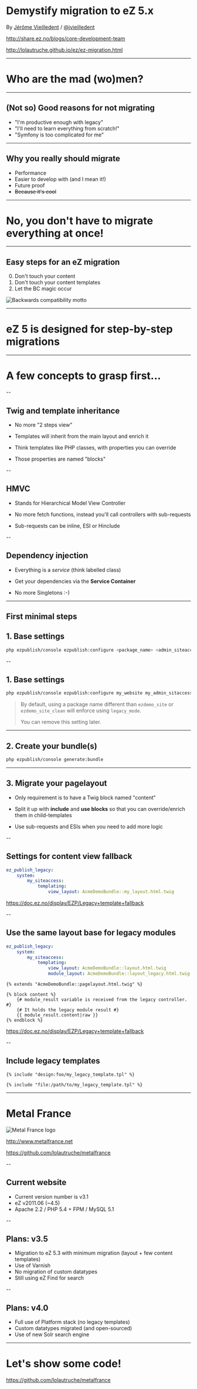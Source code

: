 # Demystify migration to eZ 5.x

By [Jérôme Vieilledent](https://github.com/lolautruche) / [@jvieilledent](http://twitter.com/jvieilledent)

http://share.ez.no/blogs/core-development-team

http://lolautruche.github.io/ez/ez-migration.html

---

# Who are the mad (wo)men?

---

## (Not so) Good reasons for not migrating
* "I'm productive enough with legacy"
* "I'll need to learn everything from scratch!"
* "Symfony is too complicated for me"

---

## Why you really should migrate
* Performance
* Easier to develop with (and I mean it!)
* Future proof
* ~~Because it's cool~~

---

# No, you don't have to migrate everything at once!

---

## Easy steps for an eZ migration
0. Don't touch your content <!-- .element: class="fragment" -->
0. Don't touch your content templates <!-- .element: class="fragment" -->
0. Let the BC magic occur <!-- .element: class="fragment" -->

![Backwards compatibility motto](/ez/assets/bc_motto.jpg) <!-- .element: class="fragment" -->

---

# eZ 5 is designed for step-by-step migrations

---

# A few concepts to grasp first...

--

## Twig and template inheritance
* No more "2 steps view" <!-- .element: class="fragment" -->

* Templates will inherit from the main layout and enrich it <!-- .element: class="fragment" -->

* Think templates like PHP classes, with properties you can override <!-- .element: class="fragment" -->

* Those properties are named "blocks" <!-- .element: class="fragment" -->

--

## HMVC
* Stands for Hierarchical Model View Controller <!-- .element: class="fragment" -->

* No more fetch functions, instead you'll call controllers with sub-requests <!-- .element: class="fragment" -->

* Sub-requests can be inline, ESI or Hinclude <!-- .element: class="fragment" -->

--

## Dependency injection
* Everything is a *service* (think labelled class)

* Get your dependencies via the **Service Container**

* No more Singletons :-)

---

## First minimal steps
## 1. Base settings
```bash
php ezpublish/console ezpublish:configure <package_name> <admin_siteaccess_name>
```

--

## 1. Base settings

```bash
php ezpublish/console ezpublish:configure my_website my_admin_sitaccess
```

> By default, using a package name different than `ezdemo_site` or `ezdemo_site_clean` will enforce
> using `legacy_mode`.
>
> You can remove this setting later.

---

## 2. Create your bundle(s)

```bash
php ezpublish/console generate:bundle
```

---

## 3. Migrate your pagelayout

* Only requirement is to have a Twig block named "content"

* Split it up with **include** and **use blocks** so that you can override/enrich them in child-templates

* Use sub-requests and ESIs when you need to add more logic

--

## Settings for content view fallback
```yaml
ez_publish_legacy:
    system:
        my_siteaccess:
            templating:
                view_layout: AcmeDemoBundle::my_layout.html.twig
```

https://doc.ez.no/display/EZP/Legacy+template+fallback

--

## Use the same layout base for legacy modules
```yaml
ez_publish_legacy:
    system:
        my_siteaccess:
            templating:
                view_layout: AcmeDemoBundle::layout.html.twig
                module_layout: AcmeDemoBundle::layout_legacy.html.twig
```

```jinja
{% extends "AcmeDemoBundle::pagelayout.html.twig" %}

{% block content %}
    {# module_result variable is received from the legacy controller. #}
    {# It holds the legacy module result #}
    {{ module_result.content|raw }}
{% endblock %}
```

https://doc.ez.no/display/EZP/Legacy+template+fallback

--

## Include legacy templates
```jinja
{% include "design:foo/my_legacy_template.tpl" %}

{% include "file:/path/to/my_legacy_template.tpl" %}
```

---

# Metal France

![Metal France logo](/ez/assets/metalfrance_logo.png)

http://www.metalfrance.net

https://github.com/lolautruche/metalfrance

--

## Current website
* Current version number is v3.1
* eZ v2011.06 (~4.5)
* Apache 2.2 / PHP 5.4 + FPM / MySQL 5.1

--

## Plans: v3.5
* Migration to eZ 5.3 with minimum migration (layout + few content templates)
* Use of Varnish
* No migration of custom datatypes
* Still using eZ Find for search

--

## Plans: v4.0
* Full use of Platform stack (no legacy templates)
* Custom datatypes migrated (and open-sourced)
* Use of new Solr search engine

---

# Let's show some code!

https://github.com/lolautruche/metalfrance
